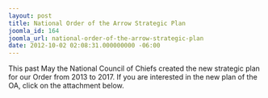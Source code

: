 ```yaml
---
layout: post
title: National Order of the Arrow Strategic Plan
joomla_id: 164
joomla_url: national-order-of-the-arrow-strategic-plan
date: 2012-10-02 02:08:31.000000000 -06:00
---
```

<p>This past May the National Council of Chiefs created the new strategic plan for our Order from 2013 to 2017. If you are interested in the new plan of the OA, click on the attachment below.</p>
